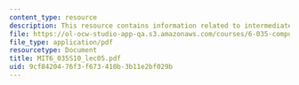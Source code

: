 ```yaml
---
content_type: resource
description: This resource contains information related to intermediate formats.
file: https://ol-ocw-studio-app-qa.s3.amazonaws.com/courses/6-035-computer-language-engineering-spring-2010/9cf8420476f3f673410b3b11e2bf029b_MIT6_035S10_lec05.pdf
file_type: application/pdf
resourcetype: Document
title: MIT6_035S10_lec05.pdf
uid: 9cf84204-76f3-f673-410b-3b11e2bf029b
---
```

